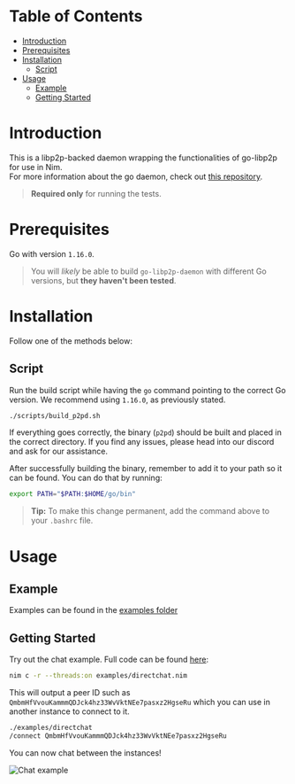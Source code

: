 # Table of Contents
- [Introduction](#introduction)
- [Prerequisites](#prerequisites)
- [Installation](#installation)
  - [Script](#script)
- [Usage](#usage)
  - [Example](#example)
  - [Getting Started](#getting-started)

# Introduction
This is a libp2p-backed daemon wrapping the functionalities of go-libp2p for use in Nim. <br>
For more information about the go daemon, check out [this repository](https://github.com/libp2p/go-libp2p-daemon).
> **Required only** for running the tests.

# Prerequisites
Go with version `1.16.0`.
> You will *likely* be able to build `go-libp2p-daemon` with different Go versions, but **they haven't been tested**.

# Installation
Follow one of the methods below:

## Script
Run the build script while having the `go` command pointing to the correct Go version.
We recommend using `1.16.0`, as previously stated.
```sh
./scripts/build_p2pd.sh
```
If everything goes correctly, the binary (`p2pd`) should be built and placed in the correct directory.
If you find any issues, please head into our discord and ask for our assistance.

After successfully building the binary, remember to add it to your path so it can be found. You can do that by running:
```sh
export PATH="$PATH:$HOME/go/bin"
```
> **Tip:** To make this change permanent, add the command above to your `.bashrc` file.

# Usage 

## Example
Examples can be found in the [examples folder](https://github.com/status-im/nim-libp2p/tree/readme/examples/go-daemon)

## Getting Started
Try out the chat example. Full code can be found [here](https://github.com/status-im/nim-libp2p/blob/master/examples/chat.nim):

```bash
nim c -r --threads:on examples/directchat.nim
```

This will output a peer ID such as `QmbmHfVvouKammmQDJck4hz33WvVktNEe7pasxz2HgseRu` which you can use in another instance to connect to it.

```bash
./examples/directchat
/connect QmbmHfVvouKammmQDJck4hz33WvVktNEe7pasxz2HgseRu
```

You can now chat between the instances!

![Chat example](https://imgur.com/caYRu8K.gif)



